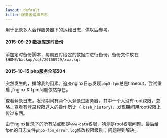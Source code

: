 ```yaml
---
layout: default
title: 服务器运维日志
---
```


用于记录多人合作服务器下的运维日志，供以后参考。

#### 2015-09-29 数据库定时备份

添加定时备份脚本，每周五对给定的数据库进行备份，备份文件放在`$HOME/backup/sql/20150929/xxx.sql`

#### 2015-10-15 php服务全部504

突然发生的，排除我的因素。追查nginx日志发现`php5-fpm`总是timeout，尝试重启了nginx & fpm问题依然存在。

查看登录日志，发现期间有两个人登录过服务器，其中一个人没有root权限，忽略。查看有登录权限这人的操作历史（`.bash_history`），发现期间用root权限上传过东西。

由于nginx目录下的所有站点都是`www-data`权限，猜测是root权限问题。最后给fpm的日志文件`php5-fpm_error.log`修改权限级别；问题得到解决。
